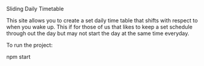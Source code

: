 Sliding Daily Timetable

This site allows you to create a set daily time table that shifts with respect to when you wake up. This if for those of us that likes to keep a set schedule through out the day but may not start the day at the same time everyday. 

To run the project:

npm start

